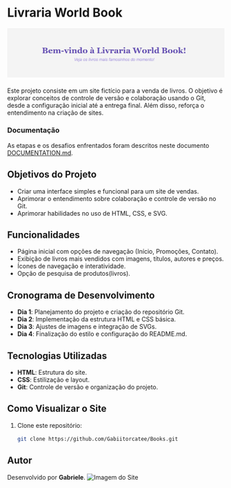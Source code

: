 # Livraria World Book

![imagem do site](img\imagem_do_site.jpeg.jpeg)

Este projeto consiste em um site fictício para a venda de livros. O objetivo é explorar conceitos de controle de versão e colaboração usando o Git, desde a configuração inicial até a entrega final. Além disso, reforça o entendimento na criação de sites.
### Documentação
As etapas e os desafios enfrentados foram descritos neste documento [DOCUMENTATION.md](DOCUMENTATION.md).

## Objetivos do Projeto
- Criar uma interface simples e funcional para um site de vendas.
- Aprimorar o entendimento sobre colaboração  e controle de versão no Git.
- Aprimorar habilidades no uso de HTML, CSS, e SVG.

## Funcionalidades
- Página inicial com opções de navegação (Início, Promoções, Contato).
- Exibição de livros mais vendidos com imagens, títulos, autores e preços.
- Ícones de navegação e interatividade.
- Opção de pesquisa de produtos(livros).

## Cronograma de Desenvolvimento
- **Dia 1**: Planejamento do projeto e criação do repositório Git.
- **Dia 2**: Implementação da estrutura HTML e CSS básica.
- **Dia 3**: Ajustes de imagens e integração de SVGs.
- **Dia 4**: Finalização do estilo e configuração do README.md.

## Tecnologias Utilizadas
- **HTML**: Estrutura do site.
- **CSS**: Estilização e layout.
- **Git**: Controle de versão e organização do projeto.

## Como Visualizar o Site
1. Clone este repositório:
   ```bash
   git clone https://github.com/Gabiitorcatee/Books.git

## Autor
Desenvolvido por **Gabriele**.
![Imagem do Site](img\minha_img.jpg.jpg)
